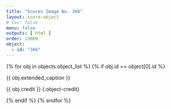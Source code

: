 ```yaml
---
title: "Scores Image No. 366"
layout: score-object
# toc: false
menu: false
outputs: [ html ]
order: 13660
object:
  - id: "366"
---
```


{% for obj in objects.object_list %}
{% if obj.id == object[0].id %}

{{ obj.extended_caption }}

{{ obj.credit }} {.object-credit}

{% endif %}
{% endfor %}
